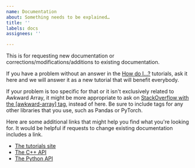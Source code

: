 ```yaml
---
name: Documentation
about: Something needs to be explained…
title: ''
labels: docs
assignees: ''

---
```


This is for requesting new documentation or corrections/modifications/additions to existing documentation.

If you have a problem without an answer in the [How do I…?](https://awkward-array.org/how-do-i.html) tutorials, ask it here and we will answer it as a new tutorial that will benefit everybody.

If your problem is too specific for that or it isn't exclusively related to Awkward Array, it might be more appropriate to ask on [StackOverflow with the [awkward-array] tag](https://stackoverflow.com/questions/tagged/awkward-array), instead of here. Be sure to include tags for any other libraries that you use, such as Pandas or PyTorch.

Here are some additional links that might help you find what you're looking for. It would be helpful if requests to change existing documentation includes a link.

   * [The tutorials site](https://scikit-hep.org/awkward-1.0/index.html)
   * [The C++ API](https://awkward-array.readthedocs.io/en/latest/_static/index.html)
   * [The Python API](https://awkward-array.readthedocs.io/en/latest/index.html)
